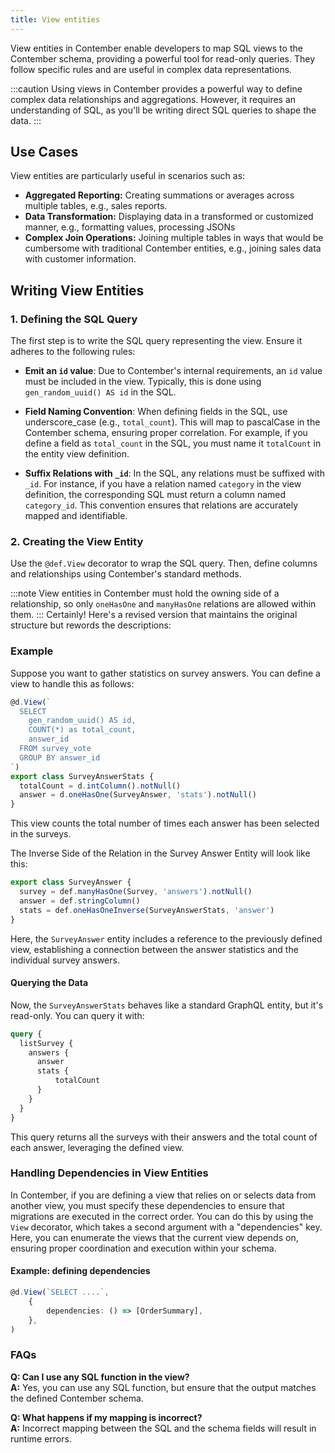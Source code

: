 ```yaml
---
title: View entities
---
```



View entities in Contember enable developers to map SQL views to the Contember schema, providing a powerful tool for read-only queries. They follow specific rules and are useful in complex data representations.

:::caution
Using views in Contember provides a powerful way to define complex data relationships and aggregations. However, it requires an understanding of SQL, as you'll be writing direct SQL queries to shape the data.
:::

## Use Cases

View entities are particularly useful in scenarios such as:

- **Aggregated Reporting:** Creating summations or averages across multiple tables, e.g., sales reports.
- **Data Transformation:** Displaying data in a transformed or customized manner, e.g., formatting values, processing JSONs
- **Complex Join Operations:** Joining multiple tables in ways that would be cumbersome with traditional Contember entities, e.g., joining sales data with customer information.

## Writing View Entities

### 1. Defining the SQL Query

The first step is to write the SQL query representing the view. Ensure it adheres to the following rules:

- **Emit an `id` value**: Due to Contember's internal requirements, an `id` value must be included in the view. Typically, this is done using `gen_random_uuid() AS id` in the SQL.

- **Field Naming Convention**: When defining fields in the SQL, use underscore_case (e.g., `total_count`). This will map to pascalCase in the Contember schema, ensuring proper correlation. For example, if you define a field as `total_count` in the SQL, you must name it `totalCount` in the entity view definition.

- **Suffix Relations with `_id`**: In the SQL, any relations must be suffixed with `_id`. For instance, if you have a relation named `category` in the view definition, the corresponding SQL must return a column named `category_id`. This convention ensures that relations are accurately mapped and identifiable.


### 2. Creating the View Entity

Use the `@def.View` decorator to wrap the SQL query. Then, define columns and relationships using Contember's standard methods.

:::note
View entities in Contember must hold the owning side of a relationship, so only `oneHasOne` and `manyHasOne` relations are allowed within them. 
:::
Certainly! Here's a revised version that maintains the original structure but rewords the descriptions:

### Example

Suppose you want to gather statistics on survey answers. You can define a view to handle this as follows:

```typescript
@d.View(`
  SELECT
    gen_random_uuid() AS id,
    COUNT(*) as total_count,
    answer_id
  FROM survey_vote
  GROUP BY answer_id
`)
export class SurveyAnswerStats {
  totalCount = d.intColumn().notNull()
  answer = d.oneHasOne(SurveyAnswer, 'stats').notNull()
}
```

This view counts the total number of times each answer has been selected in the surveys.

The Inverse Side of the Relation in the Survey Answer Entity will look like this:

```typescript
export class SurveyAnswer {
  survey = def.manyHasOne(Survey, 'answers').notNull()
  answer = def.stringColumn()
  stats = def.oneHasOneInverse(SurveyAnswerStats, 'answer')
}
```

Here, the `SurveyAnswer` entity includes a reference to the previously defined view, establishing a connection between the answer statistics and the individual survey answers.

#### Querying the Data

Now, the `SurveyAnswerStats` behaves like a standard GraphQL entity, but it's read-only. You can query it with:

```graphql
query {
  listSurvey {
    answers {
      answer
      stats {
          totalCount
      }
    }
  }
}
```

This query returns all the surveys with their answers and the total count of each answer, leveraging the defined view.

### Handling Dependencies in View Entities

In Contember, if you are defining a view that relies on or selects data from another view, you must specify these dependencies to ensure that migrations are executed in the correct order. You can do this by using the `View` decorator, which takes a second argument with a "dependencies" key. Here, you can enumerate the views that the current view depends on, ensuring proper coordination and execution within your schema.

#### Example: defining dependencies
```typescript
@d.View(`SELECT ....`,
	{
		dependencies: () => [OrderSummary],
	},
)
```

### FAQs

**Q: Can I use any SQL function in the view?**  
**A:** Yes, you can use any SQL function, but ensure that the output matches the defined Contember schema.

**Q: What happens if my mapping is incorrect?**  
**A:** Incorrect mapping between the SQL and the schema fields will result in runtime errors.
